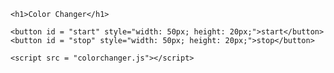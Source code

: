 
<html lang="en">

<body>
     
    <h1>Color Changer</h1>

    <button id = "start" style="width: 50px; height: 20px;">start</button>
    <button id = "stop" style="width: 50px; height: 20px;">stop</button>

    <script src = "colorchanger.js"></script>
</body>
</html>
